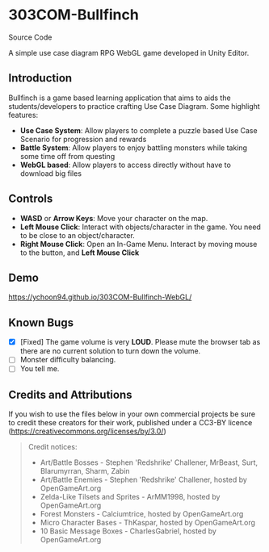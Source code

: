 # 303COM-Bullfinch

Source Code

A simple use case diagram RPG WebGL game developed in Unity Editor.

## Introduction

Bullfinch is a game based learning application that aims to aids the students/developers to practice crafting Use Case Diagram.
Some highlight features:

- **Use Case System**: Allow players to complete a puzzle based Use Case Scenario for progression and rewards
- **Battle System**: Allow players to enjoy battling monsters while taking some time off from questing
- **WebGL based**: Allow players to access directly without have to download big files

## Controls

- **WASD** or **Arrow Keys**: Move your character on the map.
- **Left Mouse Click**: Interact with objects/character in the game. You need to be close to an object/character.
- **Right Mouse Click**: Open an In-Game Menu. Interact by moving mouse to the button, and **Left Mouse Click**

## Demo
https://ychoon94.github.io/303COM-Bullfinch-WebGL/

## Known Bugs
- [x] [Fixed] The game volume is very **LOUD**. Please mute the browser tab as there are no current solution to turn down the volume.
- [ ] Monster difficulty balancing.
- [ ] You tell me.

## Credits and Attributions
If you wish to use the files below in your own commercial projects be sure to credit these creators for their work, published under a CC3-BY licence (https://creativecommons.org/licenses/by/3.0/)

> Credit notices:
> 
> - Art/Battle Bosses - Stephen 'Redshrike' Challener, MrBeast, Surt, Blarumyrran, Sharm, Zabin
> - Art/Battle Enemies - Stephen 'Redshrike' Challener, hosted by OpenGameArt.org
> - Zelda-Like Tilsets and Sprites - ArMM1998, hosted by OpenGameArt.org
> - Forest Monsters - Calciumtrice, hosted by OpenGameArt.org
> - Micro Character Bases - ThKaspar, hosted by OpenGameArt.org
> - 10 Basic Message Boxes - CharlesGabriel, hosted by OpenGameArt.org
